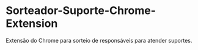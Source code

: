 # Sorteador-Suporte-Chrome-Extension
Extensão do Chrome para sorteio de responsáveis para atender suportes.
